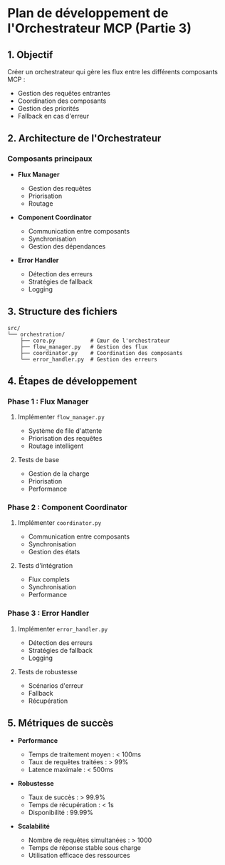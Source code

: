 # Plan de développement de l'Orchestrateur MCP (Partie 3)

## 1. Objectif
Créer un orchestrateur qui gère les flux entre les différents composants MCP :
- Gestion des requêtes entrantes
- Coordination des composants
- Gestion des priorités
- Fallback en cas d'erreur

## 2. Architecture de l'Orchestrateur

### Composants principaux
- **Flux Manager**
  - Gestion des requêtes
  - Priorisation
  - Routage

- **Component Coordinator**
  - Communication entre composants
  - Synchronisation
  - Gestion des dépendances

- **Error Handler**
  - Détection des erreurs
  - Stratégies de fallback
  - Logging

## 3. Structure des fichiers

```
src/
└── orchestration/
    ├── core.py           # Cœur de l'orchestrateur
    ├── flow_manager.py   # Gestion des flux
    ├── coordinator.py    # Coordination des composants
    └── error_handler.py  # Gestion des erreurs
```

## 4. Étapes de développement

### Phase 1 : Flux Manager
1. Implémenter `flow_manager.py`
   - Système de file d'attente
   - Priorisation des requêtes
   - Routage intelligent

2. Tests de base
   - Gestion de la charge
   - Priorisation
   - Performance

### Phase 2 : Component Coordinator
1. Implémenter `coordinator.py`
   - Communication entre composants
   - Synchronisation
   - Gestion des états

2. Tests d'intégration
   - Flux complets
   - Synchronisation
   - Performance

### Phase 3 : Error Handler
1. Implémenter `error_handler.py`
   - Détection des erreurs
   - Stratégies de fallback
   - Logging

2. Tests de robustesse
   - Scénarios d'erreur
   - Fallback
   - Récupération

## 5. Métriques de succès

- **Performance**
  - Temps de traitement moyen : < 100ms
  - Taux de requêtes traitées : > 99%
  - Latence maximale : < 500ms

- **Robustesse**
  - Taux de succès : > 99.9%
  - Temps de récupération : < 1s
  - Disponibilité : 99.99%

- **Scalabilité**
  - Nombre de requêtes simultanées : > 1000
  - Temps de réponse stable sous charge
  - Utilisation efficace des ressources 